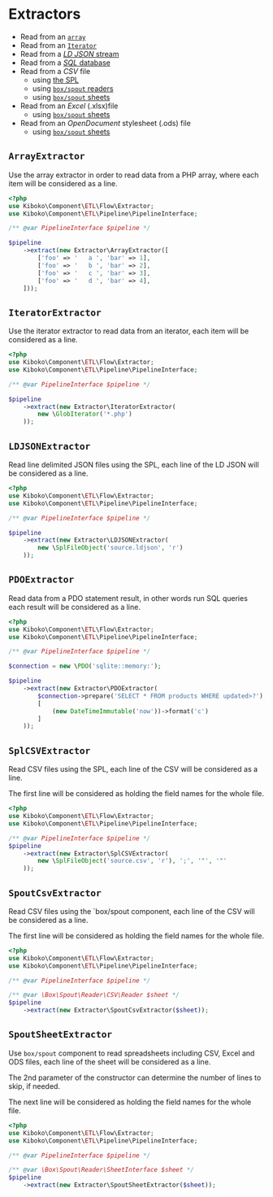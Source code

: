 Extractors
==========

* Read from an [`array`](#arrayextractor)
* Read from an [`Iterator`](#iteratorextractor)
* Read from a [*LD JSON* stream](#ldjsonextractor)
* Read from a [*SQL* database](#pdoextractor)
* Read from a *CSV* file
  * using [the SPL](#splcsvextractor)
  * using [`box/spout` readers](#spoutcsvextractor)
  * using [`box/spout` sheets](#spoutsheetextractor)
* Read from an *Excel* (.xlsx)file
  * using [`box/spout` sheets](#spoutsheetextractor)
* Read from an *OpenDocument* stylesheet (.ods) file
  * using [`box/spout` sheets](#spoutsheetextractor)

`ArrayExtractor`
----------------

Use the array extractor in order to read data from a PHP array, 
where each item will be considered as a line.

```php
<?php
use Kiboko\Component\ETL\Flow\Extractor;
use Kiboko\Component\ETL\Pipeline\PipelineInterface;

/** @var PipelineInterface $pipeline */

$pipeline
    ->extract(new Extractor\ArrayExtractor([
        ['foo' => '   a ', 'bar' => 1],
        ['foo' => '   b ', 'bar' => 2],
        ['foo' => '   c ', 'bar' => 3],
        ['foo' => '   d ', 'bar' => 4],
    ]));
```

`IteratorExtractor`
-------------------

Use the iterator extractor to read data from an iterator,
each item will be considered as a line.

```php
<?php
use Kiboko\Component\ETL\Flow\Extractor;
use Kiboko\Component\ETL\Pipeline\PipelineInterface;

/** @var PipelineInterface $pipeline */

$pipeline
    ->extract(new Extractor\IteratorExtractor(
        new \GlobIterator('*.php')
    ));
```

`LDJSONExtractor`
-----------------

Read line delimited JSON files using the SPL,
each line of the LD JSON will be considered as a line.

```php
<?php
use Kiboko\Component\ETL\Flow\Extractor;
use Kiboko\Component\ETL\Pipeline\PipelineInterface;

/** @var PipelineInterface $pipeline */

$pipeline
    ->extract(new Extractor\LDJSONExtractor(
        new \SplFileObject('source.ldjson', 'r')
    ));
```

`PDOExtractor`
--------------

Read data from a PDO statement result,
in other words run SQL queries each result will be considered as a line.

```php
<?php
use Kiboko\Component\ETL\Flow\Extractor;
use Kiboko\Component\ETL\Pipeline\PipelineInterface;

/** @var PipelineInterface $pipeline */

$connection = new \PDO('sqlite::memory:');

$pipeline
    ->extract(new Extractor\PDOExtractor(
        $connection->prepare('SELECT * FROM products WHERE updated>?'),
        [
            (new DateTimeImmutable('now'))->format('c')
        ]
    ));
```

`SplCSVExtractor`
-----------------

Read CSV files using the SPL,
each line of the CSV will be considered as a line.

The first line will be considered as holding the field names for the whole file.

```php
<?php
use Kiboko\Component\ETL\Flow\Extractor;
use Kiboko\Component\ETL\Pipeline\PipelineInterface;

/** @var PipelineInterface $pipeline */
$pipeline
    ->extract(new Extractor\SplCSVExtractor(
        new \SplFileObject('source.csv', 'r'), ';', '"', '"'
    ));
```

`SpoutCsvExtractor`
-------------------

Read CSV files using the `box/spout component,
each line of the CSV will be considered as a line.

The first line will be considered as holding the field names for the whole file.

```php
<?php
use Kiboko\Component\ETL\Flow\Extractor;
use Kiboko\Component\ETL\Pipeline\PipelineInterface;

/** @var PipelineInterface $pipeline */

/** @var \Box\Spout\Reader\CSV\Reader $sheet */
$pipeline
    ->extract(new Extractor\SpoutCsvExtractor($sheet));
```

`SpoutSheetExtractor`
---------------------

Use `box/spout` component to read spreadsheets including CSV, Excel and ODS files,
each line of the sheet will be considered as a line.

The 2nd parameter of the constructor can determine the number of lines to skip, if needed.

The next line will be considered as holding the field names for the whole file.

```php
<?php
use Kiboko\Component\ETL\Flow\Extractor;
use Kiboko\Component\ETL\Pipeline\PipelineInterface;

/** @var PipelineInterface $pipeline */

/** @var \Box\Spout\Reader\SheetInterface $sheet */
$pipeline
    ->extract(new Extractor\SpoutSheetExtractor($sheet));
```
